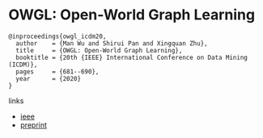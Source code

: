 # OWGL: Open-World Graph Learning

```
@inproceedings{owgl_icdm20,
  author    = {Man Wu and Shirui Pan and Xingquan Zhu},
  title     = {OWGL: Open-World Graph Learning},
  booktitle = {20th {IEEE} International Conference on Data Mining (ICDM)},
  pages     = {681--690},
  year      = {2020}
}
```

links
- [ieee](https://ieeexplore.ieee.org/document/9338284)
- [preprint](https://shiruipan.github.io/publication/icdm-20-wu/icdm-20-wu.pdf)
